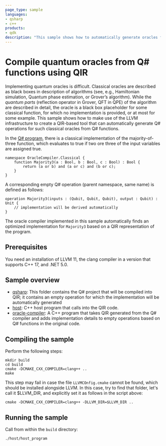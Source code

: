 ```yaml
---
page_type: sample
languages:
- qsharp
- c++
products:
- qdk
description: "This sample shows how to automatically generate oracles from Boolean function specifications leveraging QIR"
---
```


# Compile quantum oracles from Q# functions using QIR

Implementing quantum oracles is difficult. Classical oracles are described as
black boxes in description of algorithms (see, e.g., Hamiltonian simulation,
Quantum phase estimation, or Grover’s algorithm). While the *quantum parts*
(reflection operator in Grover, QFT in QPE) of the algorithm are described in
detail, the oracle is a black box placeholder for some classical function, for
which no implementation is provided, or at most for some example. This sample
shows how to make use of the LLVM infrastructure to create a QIR-based tool that
can automatically generate Q# operations for such classical oracles from Q#
functions.

In the [Q# program](./qsharp/Program.qs), there is a classical implementation of
the majority-of-three function, which evaluates to true if two ore three of the
input variables are assigned true.

```qsharp
namespace OracleCompiler.Classical {
    function Majority3(a : Bool, b : Bool, c : Bool) : Bool {
        return (a or b) and (a or c) and (b or c);
    }
}
```

A corresponding empty Q# operation (parent namespace, same name) is defined as
follows:

```qsharp
operation Majority3(inputs : (Qubit, Qubit, Qubit), output : Qubit) : Unit {
    // implementation will be derived automatically
}
```

The oracle compiler implemented in this sample automatically finds an optimized
implementation for `Majority3` based on a QIR representation of the program.

## Prerequisites

You need an installation of LLVM 11, the clang compiler in a version that
supports C++ 17, and .NET 5.0.

## Sample overview

* [qsharp](./qsharp): This folder contains the Q# project that will be compiled
  into QIR; it contains an empty operation for which the implementation will be
  automatically generated
* [host](./host): C++ host program that calls into the QIR code.
* [oracle-compiler](./oracle-compiler): A C++ program that takes QIR generated
  from the Q# compiler and adds implementation details to empty operations based
  on Q# functions in the original code.

## Compiling the sample

Perform the following steps:

```shell
mkdir build
cd build
cmake -DCMAKE_CXX_COMPILER=clang++ ..
make
```

This step may fail in case the file `LLVMCOnfig.cmake` cannot be found, which
should be installed alongside LLVM.  In this case, try to find that folder,
let's call it $LLVM_DIR, and explicitly set it as follows in the script above:

```shell
cmake -DCMAKE_CXX_COMPILER=clang++ -DLLVM_DIR=$LLVM_DIR ..
```

## Running the sample

Call from within the `build` directory:

```
./host/host_program
```
